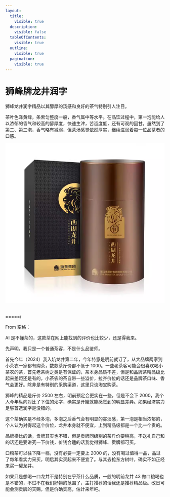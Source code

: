 ```yaml
---
layout:
  title:
    visible: true
  description:
    visible: false
  tableOfContents:
    visible: true
  outline:
    visible: true
  pagination:
    visible: true
---
```


# 狮峰牌龙井润字

狮峰龙井润字精品以其醇厚的汤感和良好的茶气特别引人注目。

茶叶色泽黄绿，条索匀整度一般，香气属中等水平。在品饮过程中，第一泡能给人以浓郁的香气和较高的醇厚度，快速生津，苦涩度低，还有可观的回甘。虽然到了第二、第三泡，香气略有减弱，但茶汤感觉依然厚实，继续滋润着每一位品茶者的口感。

![狮峰龙井 润字](../.gitbook/assets/shi-feng-long-jing.png)

\
\=====\


From 空格：

AI 是不懂茶的，这款茶在网上能找到的评价也比较少，还是得我来。

先声明，我只是一个普通茶客，不是什么品鉴师。

首先今年（2024）我入坑龙井第二年，今年特意是明前就订了，从大品牌两家到小茶农一家都有购茶，数款茶斤价都不低于 1000。一些老茶客可能会很喜欢喝小茶农的茶，首先老茶树之类是有保证的，茶本身品质不差，但是和品牌茶精品级比起来差距还是有的，小茶农的茶自带一些溢价，拉齐价位的话还是品牌茶口味、香气会更好。除非是有特别的采购渠道，这里只谈淘宝购茶。

狮峰的精品是斤价 2500 左右，明前预定会更实在一些，但是不会下 2000，我个人今年纵向对比了下位的沁字，确实是开罐就能感觉到的明显差异。如果经济实力足够首选润字是没错的。

这个茶确实是不经多泡，多泡之后香气会有明显的寡淡感，第一泡是相当浓郁的，个人认为对得起这个价位，龙井本身就不便宜，上到精品级都是一个比一个贵的。

品牌横比的话，贡牌其实也不错，但是贡牌同级别的茶斤价要稍高，不送礼自己和的话还是要讲究一下价钱，价钱合适的话我觉得狮峰、贡牌都可买。

口粮茶可以往下降一档，没有必要一定要上 2000 的，没有喝过值得一品，品过了每年看实力采买，明后其实买起来不便宜了。与其去抢东方树叶，确实不如正经来买一罐龙井。

如果只是想喝一口龙井不是特别在乎茶什么品质，一般的明前龙井 43 做口粮喝也是不错的，不过不在我们好物的范围了，主打推荐的话我还是推荐精品级。改日可能会测贡牌的天赐，但是价确实高，估计来年吧。

